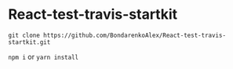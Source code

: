 # React-test-travis-startkit

`git clone https://github.com/BondarenkoAlex/React-test-travis-startkit.git`

`npm i` or `yarn install`
